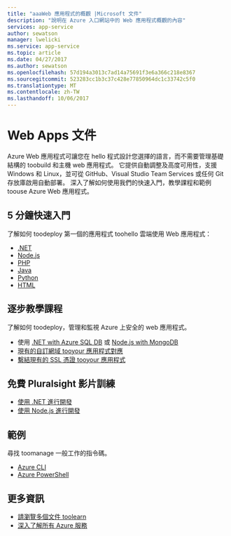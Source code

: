 ```yaml
---
title: "aaaWeb 應用程式的概觀 |Microsoft 文件"
description: "說明在 Azure 入口網站中的 Web 應用程式概觀的內容"
services: app-service
author: sewatson
manager: lwelicki
ms.service: app-service
ms.topic: article
ms.date: 04/27/2017
ms.author: sewatson
ms.openlocfilehash: 57d194a3013c7ad14a75691f3e6a366c218e8367
ms.sourcegitcommit: 523283cc1b3c37c428e77850964dc1c33742c5f0
ms.translationtype: MT
ms.contentlocale: zh-TW
ms.lasthandoff: 10/06/2017
---
```

# <a name="web-apps-documentation"></a>Web Apps 文件

Azure Web 應用程式可讓您在 hello 程式設計您選擇的語言，而不需要管理基礎結構的 toobuild 和主機 web 應用程式。 它提供自動調整及高度可用性，支援 Windows 和 Linux，並可從 GitHub、Visual Studio Team Services 或任何 Git 存放庫啟用自動部署。 深入了解如何使用我們的快速入門，教學課程和範例 toouse Azure Web 應用程式。

## <a name="5-minute-quickstarts"></a>5 分鐘快速入門

了解如何 toodeploy 第一個的應用程式 toohello 雲端使用 Web 應用程式：

- [.NET](/azure/app-service-web/app-service-web-get-started-dotnet)
- [Node.js](/azure/app-service-web/app-service-web-get-started-nodejs)
- [PHP](/azure/app-service-web/app-service-web-get-started-php)
- [Java](/azure/app-service-web/app-service-web-get-started-java)
- [Python](/azure/app-service-web/app-service-web-get-started-python)
- [HTML](/azure/app-service-web/app-service-web-get-started-html)

## <a name="step-by-step-tutorials"></a>逐步教學課程

了解如何 toodeploy，管理和監視 Azure 上安全的 web 應用程式。

- 使用 [.NET with Azure SQL DB](/azure/app-service-web/app-service-web-tutorial-dotnet-sqldatabase) 或 [Node.js with MongoDB](/azure/app-service-web/app-service-web-tutorial-nodejs-mongodb-app)
- [現有的自訂網域 tooyour 應用程式對應](/azure/app-service-web/app-service-web-tutorial-custom-domain)
- [繫結現有的 SSL 憑證 tooyour 應用程式](/azure/app-service-web/app-service-web-tutorial-custom-SSL)

## <a name="free-pluralsight-video-training"></a>免費 Pluralsight 影片訓練

- [使用 .NET 進行開發](https://www.pluralsight.com/courses/developing-dotnet-microsoft-azure-getting-started?twoid=d6abac77-7dcc-4d33-9e03-f85e78989f02)
- [使用 Node.js 進行開發](https://www.pluralsight.com/courses/developing-nodejs-microsoft-azure-getting-started?twoid=d6abac77-7dcc-4d33-9e03-f85e78989f02)

## <a name="samples"></a>範例

尋找 toomanage 一般工作的指令碼。

- [Azure CLI](/azure/app-service-web/app-service-cli-sample)
- [Azure PowerShell](/azure/app-service-web/app-service-powershell-samples)

## <a name="more"></a>更多資訊

- [請瀏覽多個文件 toolearn](/azure/app-service-web/index)
- [深入了解所有 Azure 服務](https://aka.ms/j3wr7y)
